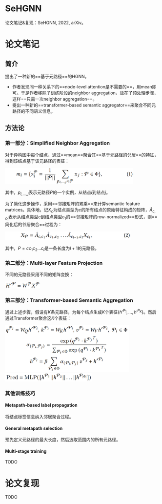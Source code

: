 # SeHGNN
论文笔记&amp;复现：SeHGNN, 2022, arXiv。

# 论文笔记

## 简介

提出了一种新的==基于元路径==的HGNN。

* 作者发现同一种关系下的==node-level attention是不需要的==，用mean即可。于是作者移除了训练阶段的neighbor aggregation，放在了预处理步骤，这样==只需一次neighbor aggregation==。
* 提出一种新的==transformer-based semantic aggregator==来聚合不同元路径的不同语义信息。

## 方法论

### 第一部分：Simplified Neighbor Aggregation

对于异构图中每个结点，通过==mean==聚合其==基于元路径的邻居==的特征，得到该结点基于该元路径的表征：

<img src="./img/image-20221022152855427.png" alt="image-20221022152855427" style="zoom:50%;" />

其中，$p_{i, ..., j}$表示元路径$P$的一个实例，从结点$i$到结点$j$。

为了简化这步操作，采用==邻接矩阵的累乘==来计算semantic feature matrices。具体地，记$X_c$为结点类型为$c$的所有结点的原始特征构成的矩阵，$\hat{A}_{c, c_1}$表示从结点类型$c$到结点类型$c_1$的==邻接矩阵的row-normalized==形式，则==简化后的邻居聚合==过程为：

<img src="./img/image-20221022154649736.png" alt="image-20221022154649736" style="zoom:50%;" />

其中，$P = c c_1 c_2 ... c_l$是一条长度为$l+1$的元路径。

### 第二部分：Multi-layer Feature Projection

不同的元路径采用不同的矩阵变换：

<img src="./img/image-20221022161336162.png" alt="image-20221022161336162" style="zoom:50%;" />

### 第三部分：Transformer-based Semantic Aggregation

通过上述步骤，假设有$K$条元路径，为每个结点生成$K$个表征$\{ h'^{P_1}, ..., h'^{P_K} \}$。然后通过Transformer聚合这$K$个表征：

<img src="./img/image-20221022161834776.png" alt="image-20221022161834776" style="zoom:50%;" />

<img src="./img/image-20221022161853194.png" alt="image-20221022161853194" style="zoom:50%;" />

### 其他训练技巧

#### Metapath-based label propagation

将结点标签信息纳入邻居聚合过程。

#### General metapath selection

预先定义元路径的最大长度，然后选取范围内的所有元路径。

#### Multi-stage training

TODO

# 论文复现

TODO
